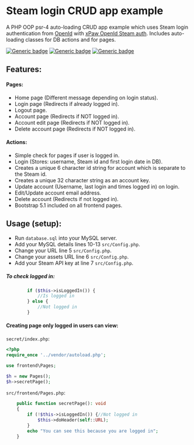 # Steam login CRUD app example

A PHP OOP psr-4 auto-loading CRUD app example which uses Steam login authentication from [OpenId](https://openid.net/)
with [xPaw OpenId Steam auth](https://github.com/xPaw/SteamOpenID.php). Includes auto-loading classes for DB actions and
for pages.

[![Generic badge](https://img.shields.io/badge/PHP-8-purple.svg)](https://shields.io/) [![Generic badge](https://img.shields.io/badge/Bootstrap-5.1-blue.svg)](https://shields.io/)
[![Generic badge](https://img.shields.io/badge/OpenID-green.svg)](https://shields.io/)

## Features:

#### Pages:

* Home page (Different message depending on login status).
* Login page (Redirects if already logged in).
* Logout page.
* Account page (Redirects if NOT logged in).
* Account edit page (Redirects if NOT logged in).
* Delete account page (Redirects if NOT logged in).

#### Actions:

* Simple check for pages if user is logged in.
* Login (Stores: username, Steam id and first login date in DB).
* Creates a unique 6 character id string for account which is separate to the Steam id.
* Creates a unique 32 character string as an account key.
* Update account (Username, last login and times logged in) on login.
* Edit/Update account email address.
* Delete account (Redirects if not logged in).
* Bootstrap 5.1 included on all frontend pages.

## Usage (setup):

* Run ```database.sql``` into your MySQL server.
* Add your MySQL details lines 10-13 ```src/Config.php```.
* Change your URL line 5 ```src/Config.php```.
* Change your assets URL line 6 ```src/Config.php```.
* Add your Steam API key at line 7 ```src/Config.php```.

##### To check logged in:

```php 
        if ($this->isLoggedIn()) {
            //Is logged in
        } else {
            //Not logged in
        }
```

#### Creating page only logged in users can view:

```secret/index.php```:

```php 
<?php
require_once '../vendor/autoload.php';

use frontend\Pages;

$h = new Pages();
$h->secretPage();
```

```src/frontend/Pages.php```:

```php 
    public function secretPage(): void
    {
        if (!$this->isLoggedIn()) {//Not logged in
            $this->doHeader(self::URL);
        }
        echo "You can see this because you are logged in";
    }
```